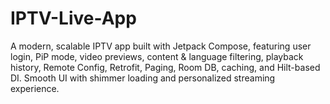 # IPTV-Live-App
A modern, scalable IPTV app built with Jetpack Compose, featuring user login, PiP mode, video previews, content &amp; language filtering, playback history, Remote Config, Retrofit, Paging, Room DB, caching, and Hilt-based DI. Smooth UI with shimmer loading and personalized streaming experience.
